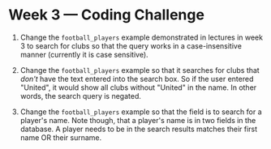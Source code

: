 # Week 3 &mdash; Coding Challenge

1. Change the `football_players` example demonstrated in lectures in week 3 to search for clubs so that the query works in a case-insensitive manner (currently it is case sensitive).

2. Change the `football_players` example so that it searches for clubs that *don't* have the text entered into the search box. So if the user entered "United", it would show all clubs without "United" in the name. In other words, the search query is negated.

3.  Change the `football_players` example so that the field is to search for a player's name. Note though, that a player's name is in two fields in the database. A player needs to be in the search results matches their first name OR their surname.
